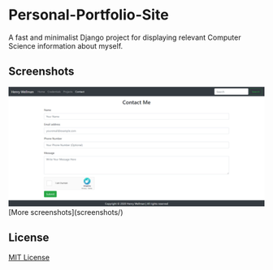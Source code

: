 # Personal-Portfolio-Site
A fast and minimalist Django project for displaying relevant Computer Science information about myself.

## Screenshots
<div class="container">
<img src="screenshots/contact.png" alt-text="Screenshot">
[More screenshots](screenshots/)
</div>

## License

[MIT License](LICENSE)

